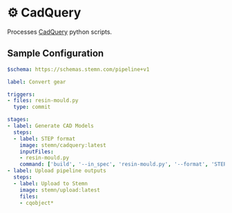 # ⚙️ CadQuery

Processes [CadQuery](https://github.com/dcowden/cadquery) python scripts.

## Sample Configuration

```yaml
$schema: https://schemas.stemn.com/pipeline+v1

label: Convert gear

triggers:
- files: resin-mould.py
  type: commit

stages:
- label: Generate CAD Models
  steps:
  - label: STEP format
    image: stemn/cadquery:latest
    inputFiles:
    - resin-mould.py
    command: ['build', '--in_spec', 'resin-mould.py', '--format', 'STEP']
- label: Upload pipeline outputs
  steps:
  - label: Upload to Stemn
    image: stemn/upload:latest
    files:
    - cqobject*
```
